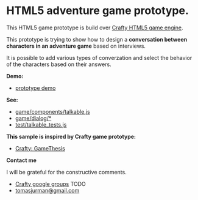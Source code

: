 # HTML5 adventure game prototype.

This HTML5 game prototype is build over [Crafty HTML5 game engine](http://craftyjs.com/ "Crafty HTML5 game engine").

This prototype is trying to show how to design a **conversation between characters in an adventure game** based on interviews.

It is possible to add various types of converzation and select the behavior of the characters based on their answers.

**Demo:**
- [prototype demo](http://crafty.kibo.cz/demo "Prototype demo")

**See:**
- [game/components/talkable.js](https://github.com/Kibo/HTML5AdventureGamePrototype/blob/master/WebContent/game/components/talkable.js "talkable component")
- [game/dialog/*](https://github.com/Kibo/HTML5AdventureGamePrototype/tree/master/WebContent/game/dialogs "dialogs")
- [test/talkable_tests.js](https://github.com/Kibo/HTML5AdventureGamePrototype/blob/master/WebContent/test/talkable_tests.js "talkable_tests")

**This sample is inspired by Crafty game prototype:**
- [Crafty: GameThesis](https://github.com/paxell/GameThesis "Crafty adventure prototype")

**Contact me**

I will be grateful for the constructive comments.
- [Crafty google groups](https://groups.google.com/forum/#!forum/craftyjs "Crafty google groups") TODO
- tomasjurman@gmail.com






